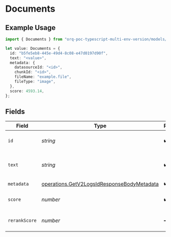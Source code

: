 # Documents

## Example Usage

```typescript
import { Documents } from "orq-poc-typescript-multi-env-version/models/operations";

let value: Documents = {
  id: "b5fe5eb8-445e-49d4-8c08-e47d0197d90f",
  text: "<value>",
  metadata: {
    datasourceId: "<id>",
    chunkId: "<id>",
    fileName: "example.file",
    fileType: "image",
  },
  score: 4593.14,
};
```

## Fields

| Field                                                                                                    | Type                                                                                                     | Required                                                                                                 | Description                                                                                              |
| -------------------------------------------------------------------------------------------------------- | -------------------------------------------------------------------------------------------------------- | -------------------------------------------------------------------------------------------------------- | -------------------------------------------------------------------------------------------------------- |
| `id`                                                                                                     | *string*                                                                                                 | :heavy_check_mark:                                                                                       | The id of the resource                                                                                   |
| `text`                                                                                                   | *string*                                                                                                 | :heavy_check_mark:                                                                                       | Text content of the document                                                                             |
| `metadata`                                                                                               | [operations.GetV2LogsIdResponseBodyMetadata](../../models/operations/getv2logsidresponsebodymetadata.md) | :heavy_check_mark:                                                                                       | N/A                                                                                                      |
| `score`                                                                                                  | *number*                                                                                                 | :heavy_check_mark:                                                                                       | The score of the document                                                                                |
| `rerankScore`                                                                                            | *number*                                                                                                 | :heavy_minus_sign:                                                                                       | The rerank score of the document                                                                         |